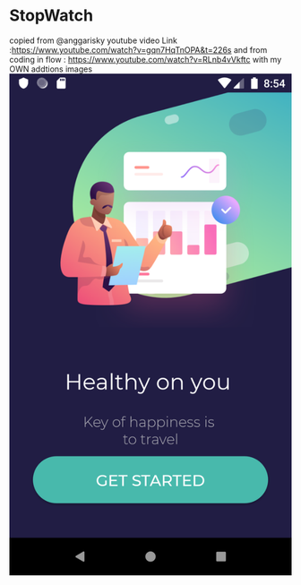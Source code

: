 # StopWatch
copied from @anggarisky youtube video Link :https://www.youtube.com/watch?v=gqn7HqTnOPA&t=226s
and from coding in flow : https://www.youtube.com/watch?v=RLnb4vVkftc
with my OWN addtions 
images 
<img src="https://github.com/noufyahya/StopWatch/blob/master/app/Screenshot_1575305688.png"/>

